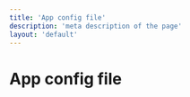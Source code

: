 ```yaml
---
title: 'App config file'
description: 'meta description of the page'
layout: 'default'
---
```


# App config file